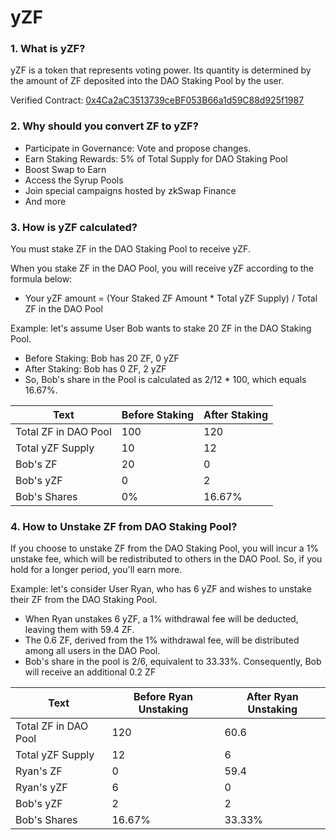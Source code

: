 # yZF

### 1. What is yZF?&#x20;

yZF is a token that represents voting power. Its quantity is determined by the amount of ZF deposited into the DAO Staking Pool by the user.

Verified Contract: [0x4Ca2aC3513739ceBF053B66a1d59C88d925f1987](https://explorer.zksync.io/address/0x4Ca2aC3513739ceBF053B66a1d59C88d925f1987)

### 2. Why should you convert ZF to yZF?&#x20;

* Participate in Governance: Vote and propose changes.&#x20;
* Earn Staking Rewards: 5% of Total Supply for DAO Staking Pool
* Boost Swap to Earn
* Access the Syrup Pools
* Join special campaigns hosted by zkSwap Finance
* And more

### 3. How is yZF calculated?

You must stake ZF in the DAO Staking Pool to receive yZF.&#x20;

When you stake ZF in the DAO Pool, you will receive yZF according to the formula below:

* Your yZF amount = (Your Staked ZF Amount \* Total yZF Supply) / Total ZF in the DAO Pool

Example: let's assume User Bob wants to stake 20 ZF in the DAO Staking Pool.

* Before Staking: Bob has 20 ZF, 0 yZF&#x20;
* After Staking: Bob has 0 ZF, 2 yZF
* So, Bob's share in the Pool is calculated as 2/12 \* 100, which equals 16.67%.

| Text                 | Before Staking | After Staking |
| -------------------- | -------------- | ------------- |
| Total ZF in DAO Pool | 100            | 120           |
| Total yZF Supply     | 10             | 12            |
| Bob's ZF             | 20             | 0             |
| Bob's yZF            | 0              | 2             |
| Bob's Shares         | 0%             | 16.67%        |

### 4. How to Unstake ZF from DAO Staking Pool?

If you choose to unstake ZF from the DAO Staking Pool, you will incur a 1% unstake fee, which will be redistributed to others in the DAO Pool. So, if you hold for a longer period, you'll earn more.

Example: let's consider User Ryan, who has 6 yZF and wishes to unstake their ZF from the DAO Staking Pool.

* When Ryan unstakes 6 yZF, a 1% withdrawal fee will be deducted, leaving them with 59.4 ZF.&#x20;
* The 0.6 ZF, derived from the 1% withdrawal fee, will be distributed among all users in the DAO Pool.&#x20;
* Bob's share in the pool is 2/6, equivalent to 33.33%. Consequently, Bob will receive an additional 0.2 ZF

| Text                 | Before Ryan Unstaking | After Ryan Unstaking |
| -------------------- | --------------------- | -------------------- |
| Total ZF in DAO Pool | 120                   | 60.6                 |
| Total yZF Supply     | 12                    | 6                    |
| Ryan's ZF            | 0                     | 59.4                 |
| Ryan's yZF           | 6                     | 0                    |
| Bob's yZF            | 2                     | 2                    |
| Bob's Shares         | 16.67%                | 33.33%               |
